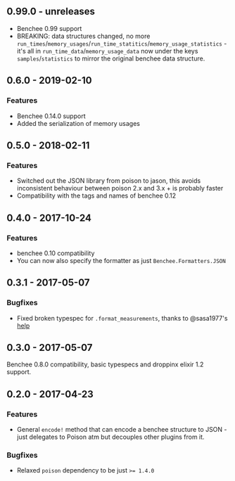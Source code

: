 ## 0.99.0 - unreleases
* Benchee 0.99 support
* BREAKING: data structures changed, no more `run_times`/`memory_usages`/`run_time_statitics`/`memory_usage_statistics` - it's all in `run_time_data`/`memory_usage_data` now under the keys `samples`/`statistics` to mirror the original benchee data structure.

## 0.6.0 - 2019-02-10

### Features
* Benchee 0.14.0 support
* Added the serialization of memory usages

## 0.5.0 - 2018-02-11

### Features

* Switched out the JSON library from poison to jason, this avoids inconsistent behaviour between poison 2.x and 3.x + is probably faster
* Compatibility with the tags and names of benchee 0.12

## 0.4.0 - 2017-10-24

### Features

* benchee 0.10 compatibility
* You can now also specify the formatter as just `Benchee.Formatters.JSON`


## 0.3.1 - 2017-05-07

### Bugfixes

* Fixed broken typespec for `.format_measurements`, thanks to @sasa1977's [help](https://elixirforum.com/t/dialyzer-gets-nested-map-wrong-and-errors-out-number-vs-map/4976)

## 0.3.0 - 2017-05-07

Benchee 0.8.0 compatibility, basic typespecs and droppinx elixir 1.2 support.

## 0.2.0 - 2017-04-23

### Features

* General `encode!` method that can encode a benchee structure to JSON - just delegates to Poison atm but decouples other plugins from it.

### Bugfixes

* Relaxed `poison` dependency to be just `>= 1.4.0`
